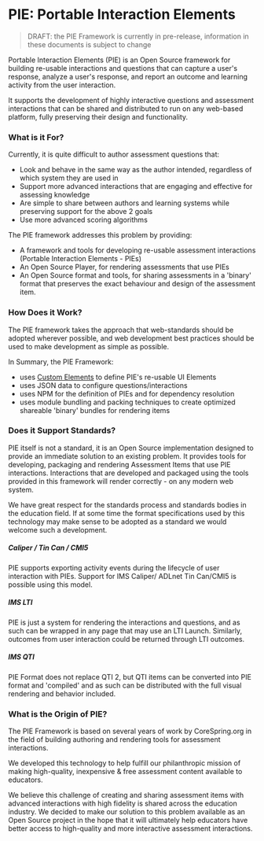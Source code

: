 # PIE: Portable Interaction Elements

> DRAFT: the PIE Framework is currently in pre-release, information in these documents is subject to change

Portable Interaction Elements \(PIE\) is an Open Source framework for building re-usable interactions and questions that can capture a user's response, analyze a user's response, and report an outcome and learning activity from the user interaction.

It supports the development of highly interactive questions and assessment interactions that can be shared and distributed to run on any web-based platform, fully preserving their design and functionality.


### What is it For?

Currently, it is quite difficult to author assessment questions that:

- Look and behave in the same way as the author intended, regardless of which system they are used in 
- Support more advanced interactions that are engaging and effective for assessing knowledge
- Are simple to share between authors and learning systems while preserving support for the above 2 goals
- Use more advanced scoring algorithms


The PIE framework addresses this problem by providing:

- A framework and tools for developing re-usable assessment interactions (Portable Interaction Elements - PIEs)
- An Open Source Player, for rendering assessments that use PIEs
- An Open Source format and tools, for sharing assessments in a 'binary' format that preserves the exact behaviour and design of the assessment item.


### How Does it Work?

The PIE framework takes the approach that web-standards should be adopted wherever possible, and web development best practices should be used to make development as simple as possible.

In Summary, the PIE Framework:

- uses [Custom Elements](https://www.w3.org/TR/custom-elements/) to define PIE's re-usable UI Elements
- uses JSON data to configure questions/interactions
- uses NPM for the definition of PIEs and for dependency resolution
- uses module bundling and packing techniques to create optimized shareable 'binary' bundles for rendering items


### Does it Support Standards?

PIE itself is not a standard, it is an Open Source implementation designed to provide an immediate solution to an existing problem. It provides tools for developing, packaging and rendering Assessment Items that use PIE interactions. Interactions that are developed and packaged using the tools provided in this framework will render correctly - on any modern web system.

We have great respect for the standards process and standards bodies in the education field. If at some time the format specifications used by this technology may make sense to be adopted as a standard we would welcome such a development.

##### Caliper / Tin Can / CMI5
PIE supports exporting activity events during the lifecycle of user interaction with PIEs. Support for IMS Caliper/ ADLnet Tin Can/CMI5 is possible using this model.

##### IMS LTI
PIE is just a system for rendering the interactions and questions, and as such can be wrapped in any page that may use an LTI Launch. Similarly, outcomes from user interaction could be returned through LTI outcomes.

##### IMS QTI
PIE Format does not replace QTI 2, but QTI items can be converted into PIE format and 'compiled' and as such can be distributed with the full visual rendering and behavior included. 

### What is the Origin of PIE?

The PIE Framework is based on several years of work by CoreSpring.org in the field of building authoring and rendering tools for assessment interactions.

We developed this technology to help fulfill our philanthropic mission of making high-quality, inexpensive & free assessment content available to educators.

We believe this challenge of creating and sharing assessment items with advanced interactions with high fidelity is shared across the education industry. We decided to make our solution to this problem available as an Open Source project in the hope that it will ultimately help educators have better access to high-quality and more interactive assessment interactions.
